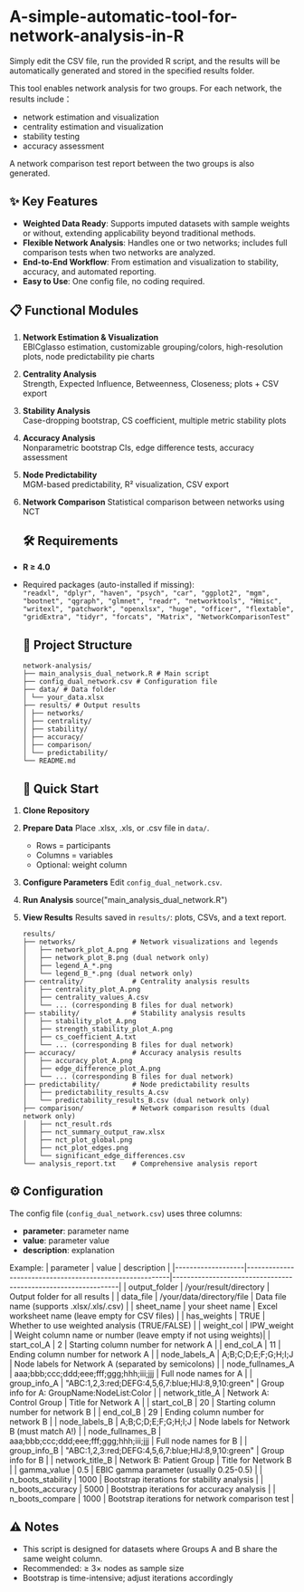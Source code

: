 # A-simple-automatic-tool-for-network-analysis-in-R
Simply edit the CSV file, run the provided R script, and the results will be automatically generated and stored in the specified results folder.

This tool enables network analysis for two groups. For each network, the results include：
- network estimation and visualization
- centrality estimation and visualization
- stability testing
- accuracy assessment

A network comparison test report between the two groups is also generated.

## ✨ Key Features

- **Weighted Data Ready**: Supports imputed datasets with sample weights or without, extending applicability beyond traditional methods.
- **Flexible Network Analysis**: Handles one or two networks; includes full comparison tests when two networks are analyzed.
- **End-to-End Workflow**: From estimation and visualization to stability, accuracy, and automated reporting.
- **Easy to Use**: One config file, no coding required.

## 📋 Functional Modules
1. **Network Estimation & Visualization**  
   EBICglasso estimation, customizable grouping/colors, high-resolution plots, node predictability pie charts  
2. **Centrality Analysis**  
   Strength, Expected Influence, Betweenness, Closeness; plots + CSV export  
3. **Stability Analysis**  
   Case-dropping bootstrap, CS coefficient, multiple metric stability plots  
4. **Accuracy Analysis**  
   Nonparametric bootstrap CIs, edge difference tests, accuracy assessment  
5. **Node Predictability**  
   MGM-based predictability, R² visualization, CSV export
6. **Network Comparison**
   Statistical comparison between networks using NCT

   ## 🛠️ Requirements
- **R ≥ 4.0**
- Required packages (auto-installed if missing):  
  `"readxl", "dplyr", "haven", "psych", "car",
  "ggplot2", "mgm", "bootnet", "qgraph",
  "glmnet", "readr", "networktools", "Hmisc",
  "writexl", "patchwork", "openxlsx", "huge",
  "officer", "flextable", "gridExtra", "tidyr",
  "forcats", "Matrix", "NetworkComparisonTest"`

  ## 📁 Project Structure
  ```
  network-analysis/
  ├── main_analysis_dual_network.R # Main script
  ├── config_dual_network.csv # Configuration file
  ├── data/ # Data folder
  │ └── your_data.xlsx
  ├── results/ # Output results
  │ ├── networks/
  │ ├── centrality/
  │ ├── stability/
  │ ├── accuracy/
  │ ├── comparison/
  │ └── predictability/
  └── README.md
  ```

  ## 🚀 Quick Start
1. **Clone Repository**

2. **Prepare Data**
   Place .xlsx, .xls, or .csv file in `data/`.

   * Rows = participants
   * Columns = variables
   * Optional: weight column

3. **Configure Parameters**
   Edit `config_dual_network.csv`.

4. **Run Analysis**
   source("main\_analysis\_dual\_network.R")

5. **View Results**
   Results saved in `results/`: plots, CSVs, and a text report.
   ```
   results/
   ├── networks/              # Network visualizations and legends
   │   ├── network_plot_A.png
   │   ├── network_plot_B.png (dual network only)
   │   ├── legend_A_*.png
   │   └── legend_B_*.png (dual network only)
   ├── centrality/            # Centrality analysis results
   │   ├── centrality_plot_A.png
   │   ├── centrality_values_A.csv
   │   └── ... (corresponding B files for dual network)
   ├── stability/             # Stability analysis results
   │   ├── stability_plot_A.png
   │   ├── strength_stability_plot_A.png
   │   ├── cs_coefficient_A.txt
   │   └── ... (corresponding B files for dual network)
   ├── accuracy/              # Accuracy analysis results
   │   ├── accuracy_plot_A.png
   │   ├── edge_difference_plot_A.png
   │   └── ... (corresponding B files for dual network)
   ├── predictability/        # Node predictability results
   │   ├── predictability_results_A.csv
   │   └── predictability_results_B.csv (dual network only)
   ├── comparison/            # Network comparison results (dual network only)
   │   ├── nct_result.rds
   │   ├── nct_summary_output_raw.xlsx
   │   ├── nct_plot_global.png
   │   ├── nct_plot_edges.png
   │   └── significant_edge_differences.csv
   └── analysis_report.txt    # Comprehensive analysis report
   ```

## ⚙️ Configuration

The config file (`config_dual_network.csv`) uses three columns:

* **parameter**: parameter name
* **value**: parameter value
* **description**: explanation

Example:
| parameter         | value                                                   | description                                                   |
|-------------------|---------------------------------------------------------|---------------------------------------------------------------|
| output_folder     | /your/result/directory                                  | Output folder for all results                                 |
| data_file         | /your/data/directory/file                               | Data file name (supports .xlsx/.xls/.csv)                     |
| sheet_name        | your sheet name                                         | Excel worksheet name (leave empty for CSV files)              |
| has_weights       | TRUE                                                    | Whether to use weighted analysis (TRUE/FALSE)                 |
| weight_col        | IPW_weight                                              | Weight column name or number (leave empty if not using weights)|
| start_col_A       | 2                                                       | Starting column number for network A                          |
| end_col_A         | 11                                                      | Ending column number for network A                            |
| node_labels_A     | A;B;C;D;E;F;G;H;I;J                                     | Node labels for Network A (separated by semicolons)           |
| node_fullnames_A  | aaa;bbb;ccc;ddd;eee;fff;ggg;hhh;iii;jjj                 | Full node names for A                                         |
| group_info_A      | "ABC:1,2,3:red;DEFG:4,5,6,7:blue;HIJ:8,9,10:green"      | Group info for A: GroupName:NodeList:Color                    |
| network_title_A   | Network A: Control Group                                | Title for Network A                                           |
| start_col_B       | 20                                                      | Starting column number for network B                          |
| end_col_B         | 29                                                      | Ending column number for network B                            |
| node_labels_B     | A;B;C;D;E;F;G;H;I;J                                     | Node labels for Network B (must match A!)                     |
| node_fullnames_B  | aaa;bbb;ccc;ddd;eee;fff;ggg;hhh;iii;jjj                 | Full node names for B                                         |
| group_info_B      | "ABC:1,2,3:red;DEFG:4,5,6,7:blue;HIJ:8,9,10:green"      | Group info for B                                              |
| network_title_B   | Network B: Patient Group                                | Title for Network B                                           |
| gamma_value       | 0.5                                                     | EBIC gamma parameter (usually 0.25-0.5)                       |
| n_boots_stability | 1000                                                    | Bootstrap iterations for stability analysis                   |
| n_boots_accuracy  | 5000                                                    | Bootstrap iterations for accuracy analysis                    |
| n_boots_compare   | 1000                                                    | Bootstrap iterations for network comparison test              |


## ⚠️ Notes

* This script is designed for datasets where Groups A and B share the same weight column.
* Recommended: ≥ 3× nodes as sample size
* Bootstrap is time-intensive; adjust iterations accordingly

